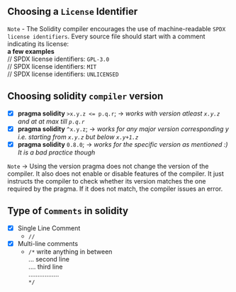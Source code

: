 ## Choosing a `License` Identifier
`Note` - The Solidity compiler encourages the use of machine-readable `SPDX license identifiers`. Every source file should start with a comment indicating its license:<br>
**a few examples**<br>
// SPDX license identifiers: `GPL-3.0` <br>
// SPDX license identifiers: `MIT` <br>
// SPDX license identifiers: `UNLICENSED` <br>

## Choosing solidity `compiler` version
- [x] **pragma solidity** `>x.y.z <= p.q.r`; -> *works with version atleast `x.y.z` and at at max till `p.q.r`*
- [x] **pragma solidity** `^x.y.z`; -> *works for any major version corresponding y i.e. starting from `x.y.z` but below `x.y+1.z`*
- [x] **pragma solidity** `0.8.0`; -> *works for the specific version as mentioned :) It is a bad practice though*

`Note` -> Using the version pragma does not change the version of the compiler. It also does not enable or disable features of the compiler. It just instructs the compiler to check whether its version matches the one required by the pragma. If it does not match, the compiler issues an error.
## Type of `Comments` in solidity
- [x] Single Line Comment
  - `//`
- [x] Multi-line comments
   - `/*` write anything in between <br>
        ... second line <br>
        .... third line <br>
        ................. <br>
        `*/`
